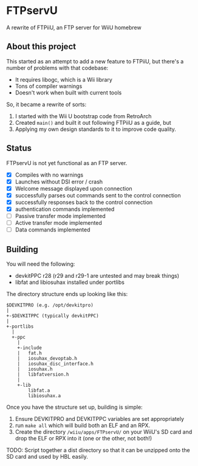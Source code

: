 # FTPservU

A rewrite of FTPiiU, an FTP server for WiiU homebrew

## About this project

This started as an attempt to add a new feature to FTPiiU, but there's
a number of problems with that codebase:

- It requires libogc, which is a Wii library
- Tons of compiler warnings
- Doesn't work when built with current tools

So, it became a rewrite of sorts:

1. I started with the Wii U bootstrap code from RetroArch
2. Created `main()` and built it out following FTPiiU as a
   guide, but
3. Applying my own design standards to it to improve code
   quality.

## Status

FTPservU is not yet functional as an FTP server.

- [x] Compiles with no warnings
- [x] Launches without DSI error / crash
- [x] Welcome message displayed upon connection
- [x] successfully parses out commands sent to the control connection
- [x] successfully responses back to the control connection
- [x] authentication commands implemented
- [ ] Passive transfer mode implemented
- [ ] Active transfer mode implemented
- [ ] Data commands implemented

## Building

You will need the following:

- devkitPPC r28 (r29 and r29-1 are untested and may break things)
- libfat and libiosuhax installed under portlibs

The directory structure ends up looking like this:

    $DEVKITPRO (e.g. /opt/devkitpro)
    |
    +-$DEVKITPPC (typically devkitPPC)
    |
    +-portlibs
      |
      +-ppc
        |
        +-include
        |   fat.h
        |   iosuhax_devoptab.h
        |   iosuhax_disc_interface.h
        |   iosuhax.h
        |   libfatversion.h
        |
        +-lib
            libfat.a
            libiosuhax.a

Once you have the structure set up, building is simple:

1. Ensure DEVKITPRO and DEVKITPPC variables are set appropriately
2. run `make all` which will build both an ELF and an RPX.
3. Create the directory `/wiiu/apps/FTPservU/` on your WiiU's SD card
   and drop the ELF or RPX into it (one or the other, not both!)

TODO: Script together a dist directory so that it can be unzipped onto the
SD card and used by HBL easily.
